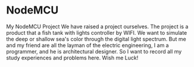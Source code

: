 # NodeMCU
My NodeMCU Project
We have raised a project ourselves.
The project is a product that a fish tank with lights controller by WIFI.
We want to simulate the deep or shallow sea's color through the digital light spectrum.
But me and my friend are all the layman of the electric engineering, I am a programmer, and he is architectural designer.
So I want to record all my study experiences and problems here.
Wish me Luck!
